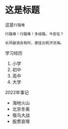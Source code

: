 # 这是标题

这是`行路难`

```javascript
行路难！行路难！多歧路，今安在？

长风破浪会有时，直挂云帆济沧海。
```

学习经历

1. 小学
2. 初中
3. 高中
4. 大学

2022年事记

* 海地火山
* 北京冬奥
* 俄乌大战
* 股票哀嚎